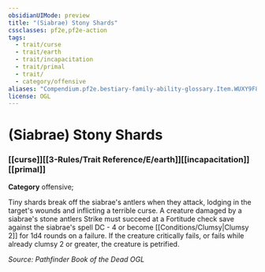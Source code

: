 ```yaml
---
obsidianUIMode: preview
title: "(Siabrae) Stony Shards"
cssclasses: pf2e,pf2e-action
tags:
  - trait/curse
  - trait/earth
  - trait/incapacitation
  - trait/primal
  - trait/
  - category/offensive
aliases: "Compendium.pf2e.bestiary-family-ability-glossary.Item.WUXY9F8SLVQSC2b8"
license: OGL
---
```

# (Siabrae) Stony Shards

### [[curse]][[3-Rules/Trait Reference/E/earth]][[incapacitation]][[primal]]

**Category** offensive; 




Tiny shards break off the siabrae's antlers when they attack, lodging in the target's wounds and inflicting a terrible curse. A creature damaged by a siabrae's stone antlers Strike must succeed at a Fortitude check save against the siabrae's spell DC - 4 or become [[Conditions/Clumsy|Clumsy 2]] for 1d4 rounds on a failure. If the creature critically fails, or fails while already clumsy 2 or greater, the creature is petrified.

*Source: Pathfinder Book of the Dead*
*OGL*